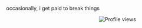 occasionally, i get paid to break things 
<div style="float:right;width:50%;">
  <img src="https://komarev.com/ghpvc/?username=garmir" alt="Profile views">
</div>

